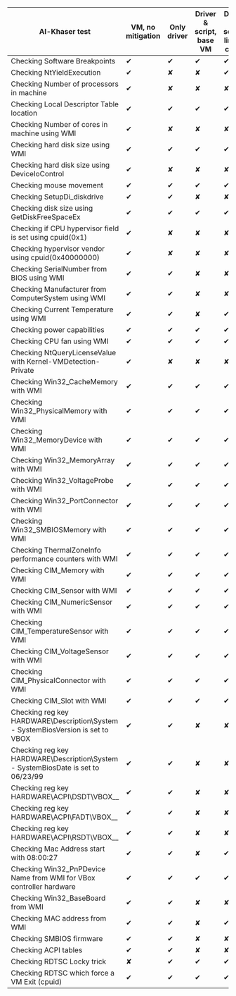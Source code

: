 | Al-Khaser test                                                                   | VM, no mitigation | Only driver | Driver & script, base VM | Driver & script, linked clone |
|----------------------------------------------------------------------------------|-------------------|-------------|--------------------------|-------------------------------|
| Checking Software Breakpoints                                                    |         ✔         |      ✔      |             ✔            |               ✔               |
| Checking NtYieldExecution                                                        |         ✔         |      ✘      |             ✘            |               ✔               |
| Checking Number of processors in machine                                         |         ✔         |      ✘      |             ✘            |               ✘               |
| Checking Local Descriptor Table location                                         |         ✔         |      ✔      |             ✔            |               ✔               |
| Checking Number of cores in machine using WMI                                    |         ✔         |      ✘      |             ✘            |               ✘               |
| Checking hard disk size using WMI                                                |         ✔         |      ✔      |             ✔            |               ✔               |
| Checking hard disk size using DeviceIoControl                                    |         ✔         |      ✘      |             ✘            |               ✘               |
| Checking mouse movement                                                          |         ✔         |      ✔      |             ✔            |               ✔               |
| Checking SetupDi_diskdrive                                                       |         ✔         |      ✔      |             ✘            |               ✘               |
| Checking disk size using GetDiskFreeSpaceEx                                      |         ✔         |      ✔      |             ✔            |               ✔               |
| Checking if CPU hypervisor field is set using cpuid(0x1)                         |         ✔         |      ✘      |             ✘            |               ✘               |
| Checking hypervisor vendor using cpuid(0x40000000)                               |         ✔         |      ✘      |             ✘            |               ✘               |
| Checking SerialNumber from BIOS using WMI                                        |         ✔         |      ✔      |             ✘            |               ✘               |
| Checking Manufacturer from ComputerSystem using WMI                              |         ✔         |      ✔      |             ✘            |               ✘               |
| Checking Current Temperature using WMI                                           |         ✔         |      ✔      |             ✘            |               ✔               |
| Checking power capabilities                                                      |         ✔         |      ✔      |             ✔            |               ✔               |
| Checking CPU fan using WMI                                                       |         ✔         |      ✔      |             ✔            |               ✔               |
| Checking NtQueryLicenseValue with Kernel-VMDetection-Private                     |         ✔         |      ✘      |             ✘            |               ✘               |
| Checking Win32_CacheMemory with WMI                                              |         ✔         |      ✔      |             ✔            |               ✔               |
| Checking Win32_PhysicalMemory with WMI                                           |         ✔         |      ✔      |             ✔            |               ✔               |
| Checking Win32_MemoryDevice with WMI                                             |         ✔         |      ✔      |             ✔            |               ✔               |
| Checking Win32_MemoryArray with WMI                                              |         ✔         |      ✔      |             ✔            |               ✔               |
| Checking Win32_VoltageProbe with WMI                                             |         ✔         |      ✔      |             ✔            |               ✔               |
| Checking Win32_PortConnector with WMI                                            |         ✔         |      ✔      |             ✔            |               ✔               |
| Checking Win32_SMBIOSMemory with WMI                                             |         ✔         |      ✔      |             ✔            |               ✔               |
| Checking ThermalZoneInfo performance counters with WMI                           |         ✔         |      ✔      |             ✔            |               ✔               |
| Checking CIM_Memory with WMI                                                     |         ✔         |      ✔      |             ✔            |               ✔               |
| Checking CIM_Sensor with WMI                                                     |         ✔         |      ✔      |             ✔            |               ✔               |
| Checking CIM_NumericSensor with WMI                                              |         ✔         |      ✔      |             ✔            |               ✔               |
| Checking CIM_TemperatureSensor with WMI                                          |         ✔         |      ✔      |             ✔            |               ✔               |
| Checking CIM_VoltageSensor with WMI                                              |         ✔         |      ✔      |             ✔            |               ✔               |
| Checking CIM_PhysicalConnector with WMI                                          |         ✔         |      ✔      |             ✔            |               ✔               |
| Checking CIM_Slot with WMI                                                       |         ✔         |      ✔      |             ✔            |               ✔               |
| Checking reg key HARDWARE\Description\System - SystemBiosVersion is set to VBOX  |         ✔         |      ✔      |             ✘            |               ✘               |
| Checking reg key HARDWARE\Description\System - SystemBiosDate is set to 06/23/99 |         ✔         |      ✔      |             ✘            |               ✘               |
| Checking reg key HARDWARE\ACPI\DSDT\VBOX__                                       |         ✔         |      ✔      |             ✘            |               ✘               |
| Checking reg key HARDWARE\ACPI\FADT\VBOX__                                       |         ✔         |      ✔      |             ✘            |               ✘               |
| Checking reg key HARDWARE\ACPI\RSDT\VBOX__                                       |         ✔         |      ✔      |             ✘            |               ✘               |
| Checking Mac Address start with 08:00:27                                         |         ✔         |      ✔      |             ✘            |               ✔               |
| Checking Win32_PnPDevice Name from WMI for VBox controller hardware              |         ✔         |      ✔      |             ✔            |               ✔               |
| Checking Win32_BaseBoard from WMI                                                |         ✔         |      ✔      |             ✘            |               ✘               |
| Checking MAC address from WMI                                                    |         ✔         |      ✔      |             ✘            |               ✔               |
| Checking SMBIOS firmware                                                         |         ✔         |      ✔      |             ✘            |               ✘               |
| Checking ACPI tables                                                             |         ✔         |      ✔      |             ✘            |               ✘               |
| Checking RDTSC Locky trick                                                       |         ✘         |      ✔      |             ✔            |               ✔               |
| Checking RDTSC which force a VM Exit (cpuid)                                     |         ✔         |      ✔      |             ✔            |               ✔               |